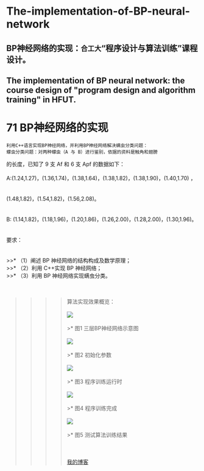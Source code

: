 # The-implementation-of-BP-neural-network
## BP神经网络的实现：`合工大`“程序设计与算法训练”课程设计。<br/> 
## The implementation of BP neural network: the course design of "program design and algorithm training" in HFUT.

71 BP神经网络的实现
===================
	利用C++语言实现BP神经网络，并利用BP神经网络解决螨虫分类问题：  
	蠓虫分类问题：对两种蠓虫（A 与 B）进行鉴别，依据的资料是触角和翅膀
的长度，已知了 9 支 Af 和 6 支 Apf 的数据如下： <br></br> 
	A:(1.24,1.27)，(1.36,1.74)，(1.38,1.64)，(1.38,1.82)，(1.38,1.90)，(1.40,1.70) ，<br></br>  
(1.48,1.82)，(1.54,1.82)，(1.56,2.08)。<br></br>  
	B: (1.14,1.82)，(1.18,1.96)，(1.20,1.86)，(1.26,2.00)，(1.28,2.00)，(1.30,1.96)。<br></br>  
	要求：<br></br>  
	>>*  （1）阐述 BP 神经网络的结构构成及数学原理；  
	>>*  （2）利用 C++实现 BP 神经网络；  
	>>*  （3）利用 BP 神经网络实现螨虫分类。  
	<br></br>
>>>>算法实现效果概览：
	<br></br>
	![](https://github.com/25thengineer/The-implementation-of-BP-neural-network/raw/master/design_report_and_check_report/三层BP神经网络示意图.png)
				<br></br> >* 图1 三层BP神经网络示意图<br></br>
	![](https://github.com/25thengineer/The-implementation-of-BP-neural-network/raw/master/design_report_and_check_report/初始化参数.png)
				<br></br> >* 图2 初始化参数<br></br>
	![](https://github.com/25thengineer/The-implementation-of-BP-neural-network/raw/master/design_report_and_check_report/程序训练运行时.png)
				<br></br> >* 图3 程序训练运行时<br></br>
	![](https://github.com/25thengineer/The-implementation-of-BP-neural-network/raw/master/design_report_and_check_report/程序训练完成.png)
				<br></br> >* 图4 程序训练完成<br></br>
	![](https://github.com/25thengineer/The-implementation-of-BP-neural-network/raw/master/design_report_and_check_report/测试算法训练结果.png)
				<br></br> >* 图5 测试算法训练结果<br></br>
	<br></br>
	[我的博客](https://blog.csdn.net/u25th_engineer)